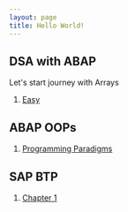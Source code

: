 ```yaml
---
layout: page
title: Hello World!
---
```


## DSA with ABAP
Let's start journey with Arrays
1. [Easy](Arrays-easy.md)

## ABAP OOPs
1. [Programming Paradigms](OOPS/programming-paradigms.md)

## SAP BTP
1. [Chapter 1](BTP/Chapter1.md)
